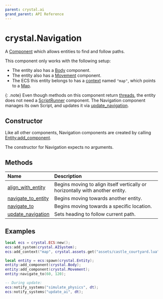 ```yaml
---
parent: crystal.ai
grand_parent: API Reference
---
```


# crystal.Navigation

A [Component](/crystal/api/ecs/component) which allows entities to find and follow paths.

This component only works with the following setup:

- The entity also has a [Body](/crystal/api/physics/body) component.
- The entity also has a [Movement](/crystal/api/physics/movement) component.
- The ECS this entity belongs to has a [context](/crystal/api/ecs/ecs_set_context) named `"map"`, which points to a [Map](/crystal/api/assets/map).

{: .note}
Even though methods on this component return [threads](/crystal/api/script/thread), the entity does not need a [ScriptRunner](/crystal/api/script/script_runner) component. The Navigation component manages its own Script, and updates it via [update_navigation](navigation_update_navigation).

## Constructor

Like all other components, Navigation components are created by calling [Entity:add_component](/crystal/api/ecs/entity_add_component).

The constructor for Navigation expects no arguments.

## Methods

| Name                                                | Description                                                                   |
| :-------------------------------------------------- | :---------------------------------------------------------------------------- |
| [align_with_entity](navigation_align_with_entity)   | Begins moving to align itself vertically or horizontally with another entity. |
| [navigate_to_entity](navigation_navigate_to_entity) | Begins moving towards another entity.                                         |
| [navigate_to](navigation_navigate_to)               | Begins moving towards a specific location.                                    |
| [update_navigation](navigation_update_navigation)   | Sets heading to follow current path.                                          |

## Examples

```lua
local ecs = crystal.ECS:new();
ecs:add_system(crystal.AISystem);
ecs:add_context("map", crystal.assets.get("assets/castle_courtyard.lua"));

local entity = ecs:spawn(crystal.Entity);
entity:add_component(crystal.Body);
entity:add_component(crystal.Movement);
entity:navigate_to(60, 120);

-- During update:
ecs:notify_systems("simulate_physics", dt);
ecs:notify_systems("update_ai", dt);
```
